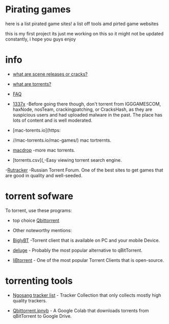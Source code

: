 # Pirating games 
here is a list pirated game sites! 
a list off tools amd pirted game websites

this is my first project its just me working on this so it might not be updated constantly, i hope you guys enjoy

# info
- [what are scene releases or cracks?](https://www.reddit.com/r/CrackWatch/comments/92uz49/the_warez_scene_how_it_works/)

- [what are torrents?](https://en.wikipedia.org/wiki/BitTorrent)

- [FAQ](https://en.wikipedia.org/wiki/BitTorren)


- [1337x](https://1337x.to/) -Before going there though, don't torrent from IGGGAMESCOM, haxNode, nosTeam, crackingpatching, or CracksHash, as they are suspicious users and had uploaded malware in the past. The place has lots of content and is well moderated.

- [mac-torents.io](https:
- //mac-torrents.io/mac-games/) mac tortrernts.

- [macdrop](https://macdrop.net/) -more mac torrents.

- [torrents.csv]([
](https://torrents-csv.ml/) -Easy viewing torrent search engine.


-[Rutracker](rutracker.org) -Russian Torrent Forum. One of the best sites to get games that are good in quality and well-seeded.


# torrent sofware

To torrent, use these programs:
- top choice [Qbittorrent](www.qbittorrent.org)

- Other noteworthy mentions:

- [BiglyBT](https://www.biglybt.com/) -Torrent client that is available on PC and your mobile Device.

- [deluge](deluge-torrent.org) - Probably the most popular alternative to qBitTorrent.

- [liBtorrent](www.libtorrent.org) - One of the most popular Torrent Clients that is open-source.

# torrenting tools 

- [Ngosang tracker list](https://github.com/ngosang/trackerslist) - Tracker Collection that only collects mostly high quality trackers.

- [Qbittorrent.ipnyb](https://colab.research.google.com/github/Xavy-13/qbittorrent/blob/main/qBittorrent.ipynb) - A Google Colab that downloads torrents from qBitTorrent to Google Drive.

